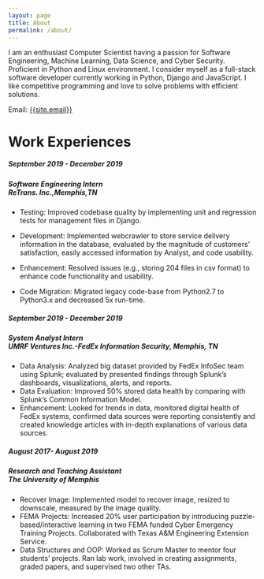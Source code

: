 ```yaml
---
layout: page
title: About
permalink: /about/
---
```

<p>
I am an enthusiast Computer Scientist having a passion for Software Engineering, Machine Learning, Data Science, and Cyber Security. Proficient in Python and Linux environment. I consider myself as a full-stack software developer currently working in Python, Django and JavaScript. I like competitive programming and love to solve problems with efficient solutions.
</p>

Email: <a href="mailto:{{site.email}}?Subject=From Blog Site:">{{site.email}}</a>

# Work Experiences
<!-- body text -->


<h5>September 2019 - December 2019</h5>
                            <h5 class="title">Software Engineering Intern<br> ReTrans. Inc.,Memphis,TN</h5>
                            <p class="description">
                            <ul>
                              <li> 
                              <p>
                              Testing: Improved codebase quality by implementing unit and regression tests for management files in Django.
                              </p>
                              </li>
                              <li> 
                              <p>
                              Development: Implemented webcrawler to store service delivery information in the database, evaluated by the magnitude of customers’ satisfaction, easily accessed information by Analyst, and code usability. 
                              </p>
                              </li>
                              <li> 
                              <p>
                              Enhancement: Resolved issues (e.g., storing 204 files in csv format) to enhance code functionality and usability.</li>
                              <li> Code Migration: Migrated legacy code-base from Python2.7 to Python3.x and decreased 5x run-time.
                              </p>
                              </li>
                            </ul>
                            </p>
                       
                   
                   
<h5>September 2019 - December 2019</h5>
                            <h5 class="title">System Analyst Intern<br>UMRF Ventures Inc.-FedEx Information Security, Memphis, TN</h5>
                            <p class="description">
                            <ul>
                              <li> Data Analysis: Analyzed big dataset provided by FedEx InfoSec team using Splunk; evaluated by presented findings through Splunk’s dashboards, visualizations, alerts, and reports.</li>
                              <li> Data Evaluation: Improved 50% stored data health by comparing with Splunk’s Common Information Model.</li>
                              <li> Enhancement: Looked for trends in data, monitored digital health of FedEx systems, confirmed data sources were reporting consistently and created knowledge articles with in-depth explanations of various data sources.</li>
                            </ul>
                            </p>
                      
<h5>August 2017- August 2019</h5>
                        
 <h5 class="title">Research and Teaching Assistant<br>
                            The University of Memphis</h5>
                            <p class="description">
                            <ul>
                            <li> Recover Image: Implemented model to recover image, resized to downscale, measured by the image quality.</li>
                            <li> FEMA Projects: Increased 20% user participation by introducing puzzle-based/interactive learning in two FEMA funded Cyber Emergency Training Projects. Collaborated with Texas A&M Engineering Extension Service.</li>
                            <li> Data Structures and OOP: Worked as Scrum Master to mentor four students’ projects. Ran lab work, involved in creating assignments, graded papers, and supervised two other TAs.</li>
                            </ul>
                            </p>
